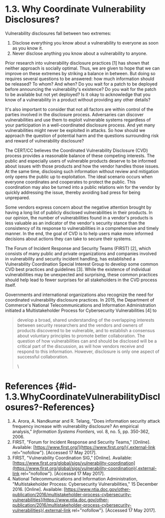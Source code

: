 # 1.3. Why Coordinate Vulnerability Disclosures? 

Vulnerability disclosures fall between two extremes:

1.  Disclose everything you know about a vulnerability to everyone as
    soon as you know it.
2.  Never disclose anything you know about a vulnerability to anyone.

Prior research into vulnerability disclosure practices \[1\] has shown
that neither approach is socially optimal. Thus, we are given to hope
that we can improve on these extremes by striking a balance in between.
But doing so requires several questions to be answered: how much
information should be released? To whom? And when? Do you wait for a
patch to be deployed before announcing the vulnerability's existence?
Do you wait for the patch to be available but not yet deployed? Is it
okay to acknowledge that you know of a vulnerability in a product
without providing any other details?

It's also important to consider that not all factors are within control
of the parties involved in the disclosure process. Adversaries can
discover vulnerabilities and use them to exploit vulnerable systems
regardless of your participation in a well-coordinated disclosure
process. And yet many vulnerabilities might never be exploited in
attacks. So how should we approach the question of potential harm and
the questions surrounding risk and reward of vulnerability disclosure?

The CERT/CC believes the Coordinated Vulnerability Disclosure (CVD)
process provides a reasonable balance of these competing interests. The
public and especially users of vulnerable products deserve to be
informed about issues with those products and how the vendor handles
those issues. At the same time, disclosing such information without
review and mitigation only opens the public up to exploitation. The
ideal scenario occurs when everyone coordinates and cooperates to
protect the public. This coordination may also be turned into a public
relations win for the vendor by quickly addressing the issue, thereby
avoiding bad press for being unprepared.

Some vendors express concern about the negative attention brought by
having a long list of publicly disclosed vulnerabilities in their
products. In our opinion, the number of vulnerabilities found in a
vendor's products is less valuable as an indicator of the vendor's
security stance than the consistency of its response to vulnerabilities
in a comprehensive and timely manner. In the end, the goal of CVD is to
help users make more informed decisions about actions they can take to
secure their systems.

The Forum of Incident Response and Security Teams (FIRST) \[2\], which
consists of many public and private organizations and companies involved
in vulnerability and security incident handling, has established a
Vulnerability Coordination Special Interest Group to develop some common
CVD best practices and guidelines \[3\]. While the existence of
individual vulnerabilities may be unexpected and surprising, these
common practices should help lead to fewer surprises for all
stakeholders in the CVD process itself.

Governments and international organizations also recognize the need for
coordinated vulnerability disclosure practices. In 2015, the Department
of Commerce's National Telecommunications and Information
Administration initiated a Multistakeholder Process for Cybersecurity
Vulnerabilities \[4\] to

> develop a broad, shared understanding of the overlapping interests
> between security researchers and the vendors and owners of products
> discovered to be vulnerable, and to establish a consensus about
> voluntary principles to promote better collaboration. The question of
> how vulnerabilities can and should be disclosed will be a critical
> part of the discussion, as will how vendors receive and respond to
> this information. However, disclosure is only one aspect of successful
> collaboration.
>
> \




# References {#id-1.3.WhyCoordinateVulnerabilityDisclosures?-References}

1.  A. Arora, A. Nandkumar and R. Telang, \"Does information security
    attack frequency increase with vulnerability disclosure? An
    empirical analysis,\" *Information Systems Frontiers,* vol. 8, no.
    5, pp. 350-362, 2006.
2.  FIRST, \"Forum for Incident Response and Security Teams,\"
    \[Online\]. Available:
    [https://www.first.org/](https://www.first.org/){.external-link
    rel="nofollow"}. \[Accessed 17 May 2017\].
3.  FIRST, \"Vulnerability Coordination SIG,\" \[Online\]. Available:
    [https://www.first.org/global/sigs/vulnerability-coordination](https://www.first.org/global/sigs/vulnerability-coordination){.external-link
    rel="nofollow"}. \[Accessed 17 May 2017\].
4.  National Telecommunications and Information Administration,
    \"Multistakeholder Process: Cybersecurity Vulnerabilities,\" 15
    December 2016. \[Online\]. Available:
    [https://www.ntia.doc.gov/other-publication/2016/multistakeholder-process-cybersecurity-vulnerabilities](https://www.ntia.doc.gov/other-publication/2016/multistakeholder-process-cybersecurity-vulnerabilities){.external-link
    rel="nofollow"}. \[Accessed 17 May 2017\].

